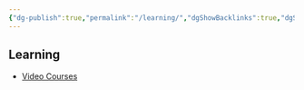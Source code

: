 ```yaml
---
{"dg-publish":true,"permalink":"/learning/","dgShowBacklinks":true,"dgShowLocalGraph":true}
---
```



## Learning
- [Video Courses](https://revival.awestruck.workers.dev/0:)